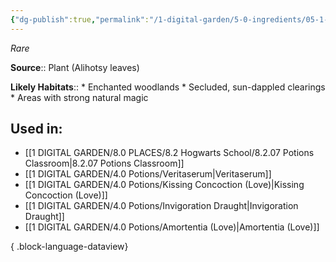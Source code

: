 ```yaml
---
{"dg-publish":true,"permalink":"/1-digital-garden/5-0-ingredients/05-1-plants/alihotsy-leaves-bundle-of/","tags":["ingredient","rare"]}
---
```


*Rare*

**Source**:: Plant (Alihotsy leaves)

**Likely Habitats**:: * Enchanted woodlands * Secluded, sun-dappled clearings * Areas with strong natural magic

## Used in:

- [[1 DIGITAL GARDEN/8.0 PLACES/8.2 Hogwarts School/8.2.07 Potions Classroom\|8.2.07 Potions Classroom]]
- [[1 DIGITAL GARDEN/4.0 Potions/Veritaserum\|Veritaserum]]
- [[1 DIGITAL GARDEN/4.0 Potions/Kissing Concoction (Love)\|Kissing Concoction (Love)]]
- [[1 DIGITAL GARDEN/4.0 Potions/Invigoration Draught\|Invigoration Draught]]
- [[1 DIGITAL GARDEN/4.0 Potions/Amortentia (Love)\|Amortentia (Love)]]

{ .block-language-dataview}

